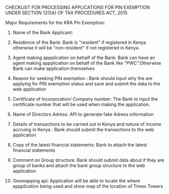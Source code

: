 CHECKLIST FOR PROCESSING APPLICATIONS FOR PIN EXEMPTION UNDER SECTION 12(5A) OF TAX PROCEDURES ACT, 2015

Major Requirements for the KRA Pin Exemption:

1. Name of the Bank Applicant:

2. Residence of the Bank: Bank is "resident" if registered  in Kenya otherwise it will be "non-resident" if not registered in Kenya.

3. Agent making appplication on behalf of the Bank: Bank can have an agent making appplication on behalf of the Bank like "PWC".Otherwise Bank can make application themselves

4. Reason for seeking PIN exemption : Bank should input why the are applying for PIN exemption status and save and submit the data to the web application

5. Certificate of Incorporation/ Company number: The Bank to input the certificate number that will be used when making the application.

6. Name of Directors Adress: API to generate fake Adress information

7. Details of transactions to be carried out in Kenya and nature of income accruing in Kenya : Bank should submit the transactions to the web application

8. Copy of the latest financial statements: Bank to attach the latest financial statements

9. Comment on Group structure: Bank should submit data about if they are group of banks and attach the bank group structure to the web application

10. Geomapping api: Application will be able to locate the where appplication being used and show map of the location of Times Towers
